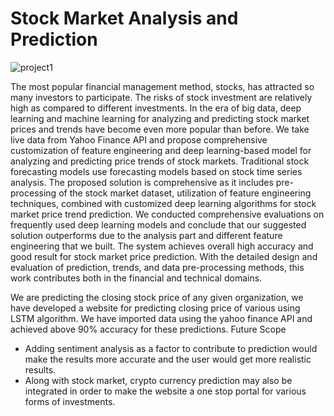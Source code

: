 # Stock Market Analysis and Prediction

![project1](https://github.com/mayanknagar10/stock-market-analysis-and-prediction/assets/86146916/1f18e82c-8608-4118-a709-bd20219fe1ec)


The most popular financial management method, stocks, has attracted so many investors to 
participate. The risks of stock investment are relatively high as compared to different 
investments.
In the era of big data, deep learning and machine learning for analyzing and predicting stock 
market prices and trends have become even more popular than before.
We take live data from Yahoo Finance API and propose comprehensive customization of feature 
engineering and deep learning-based model for analyzing and predicting price trends of stock 
markets. Traditional stock forecasting models use forecasting models based on stock time series 
analysis. The proposed solution is comprehensive as it includes pre-processing of the stock 
market dataset, utilization of feature engineering techniques, combined with customized deep 
learning algorithms for stock market price trend prediction. We conducted comprehensive 
evaluations on frequently used deep learning models and conclude that our suggested solution 
outperforms due to the analysis part and different feature engineering that we built. The system 
achieves overall high accuracy and good result for stock market price prediction. With the 
detailed design and evaluation of prediction, trends, and data pre-processing methods, this work 
contributes both in the financial and technical domains.

We are predicting the closing stock price of any given organization, we have developed a 
website for predicting closing price of various using LSTM algorithm. We have imported 
data using the yahoo finance API and achieved above 90% accuracy for these predictions.
Future Scope
- Adding sentiment analysis as a factor to contribute to prediction would make the 
results more accurate and the user would get more realistic results.
- Along with stock market, crypto currency prediction may also be integrated in 
order to make the website a one stop portal for various forms of investments.

